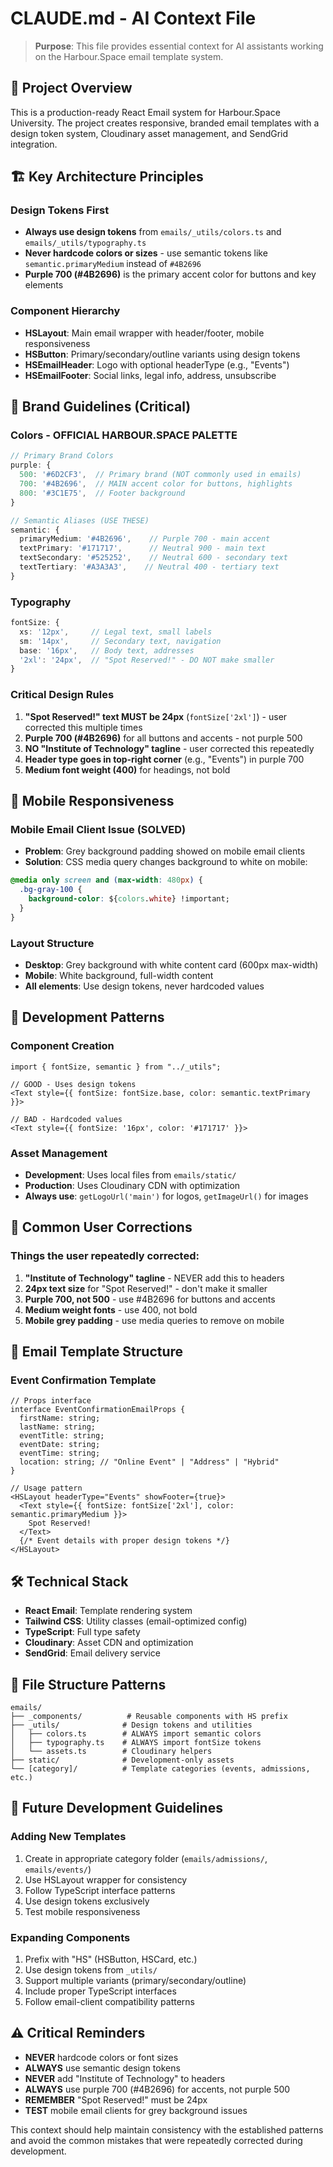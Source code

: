 # CLAUDE.md - AI Context File

> **Purpose**: This file provides essential context for AI assistants working on the Harbour.Space email template system.

## 🎯 Project Overview

This is a production-ready React Email system for Harbour.Space University. The project creates responsive, branded email templates with a design token system, Cloudinary asset management, and SendGrid integration.

## 🏗️ Key Architecture Principles

### Design Tokens First
- **Always use design tokens** from `emails/_utils/colors.ts` and `emails/_utils/typography.ts`
- **Never hardcode colors or sizes** - use semantic tokens like `semantic.primaryMedium` instead of `#4B2696`
- **Purple 700 (#4B2696)** is the primary accent color for buttons and key elements

### Component Hierarchy
- **HSLayout**: Main email wrapper with header/footer, mobile responsiveness
- **HSButton**: Primary/secondary/outline variants using design tokens  
- **HSEmailHeader**: Logo with optional headerType (e.g., "Events")
- **HSEmailFooter**: Social links, legal info, address, unsubscribe

## 🎨 Brand Guidelines (Critical)

### Colors - OFFICIAL HARBOUR.SPACE PALETTE
```typescript
// Primary Brand Colors
purple: {
  500: '#6D2CF3',  // Primary brand (NOT commonly used in emails)
  700: '#4B2696',  // MAIN accent color for buttons, highlights
  800: '#3C1E75',  // Footer background
}

// Semantic Aliases (USE THESE)
semantic: {
  primaryMedium: '#4B2696',    // Purple 700 - main accent
  textPrimary: '#171717',      // Neutral 900 - main text
  textSecondary: '#525252',    // Neutral 600 - secondary text
  textTertiary: '#A3A3A3',    // Neutral 400 - tertiary text
}
```

### Typography
```typescript
fontSize: {
  xs: '12px',     // Legal text, small labels
  sm: '14px',     // Secondary text, navigation
  base: '16px',   // Body text, addresses
  '2xl': '24px',  // "Spot Reserved!" - DO NOT make smaller
}
```

### Critical Design Rules
1. **"Spot Reserved!" text MUST be 24px** (`fontSize['2xl']`) - user corrected this multiple times
2. **Purple 700 (#4B2696)** for all buttons and accents - not purple 500
3. **NO "Institute of Technology" tagline** - user corrected this repeatedly
4. **Header type goes in top-right corner** (e.g., "Events") in purple 700
5. **Medium font weight (400)** for headings, not bold

## 📱 Mobile Responsiveness 

### Mobile Email Client Issue (SOLVED)
- **Problem**: Grey background padding showed on mobile email clients
- **Solution**: CSS media query changes background to white on mobile:
```css
@media only screen and (max-width: 480px) {
  .bg-gray-100 {
    background-color: ${colors.white} !important;
  }
}
```

### Layout Structure
- **Desktop**: Grey background with white content card (600px max-width)
- **Mobile**: White background, full-width content
- **All elements**: Use design tokens, never hardcoded values

## 🔧 Development Patterns

### Component Creation
```tsx
import { fontSize, semantic } from "../_utils";

// GOOD - Uses design tokens
<Text style={{ fontSize: fontSize.base, color: semantic.textPrimary }}>

// BAD - Hardcoded values
<Text style={{ fontSize: '16px', color: '#171717' }}>
```

### Asset Management
- **Development**: Uses local files from `emails/static/`
- **Production**: Uses Cloudinary CDN with optimization
- **Always use**: `getLogoUrl('main')` for logos, `getImageUrl()` for images

## 🚨 Common User Corrections

### Things the user repeatedly corrected:
1. **"Institute of Technology" tagline** - NEVER add this to headers
2. **24px text size** for "Spot Reserved!" - don't make it smaller
3. **Purple 700, not 500** - use #4B2696 for buttons and accents  
4. **Medium weight fonts** - use 400, not bold
5. **Mobile grey padding** - use media queries to remove on mobile

## 📧 Email Template Structure

### Event Confirmation Template
```tsx
// Props interface
interface EventConfirmationEmailProps {
  firstName: string;
  lastName: string;
  eventTitle: string;
  eventDate: string;
  eventTime: string;
  location: string; // "Online Event" | "Address" | "Hybrid"
}

// Usage pattern
<HSLayout headerType="Events" showFooter={true}>
  <Text style={{ fontSize: fontSize['2xl'], color: semantic.primaryMedium }}>
    Spot Reserved!
  </Text>
  {/* Event details with proper design tokens */}
</HSLayout>
```

## 🛠️ Technical Stack

- **React Email**: Template rendering system
- **Tailwind CSS**: Utility classes (email-optimized config)
- **TypeScript**: Full type safety
- **Cloudinary**: Asset CDN and optimization
- **SendGrid**: Email delivery service

## 📁 File Structure Patterns

```
emails/
├── _components/          # Reusable components with HS prefix
├── _utils/              # Design tokens and utilities  
│   ├── colors.ts        # ALWAYS import semantic colors
│   ├── typography.ts    # ALWAYS import fontSize tokens
│   └── assets.ts        # Cloudinary helpers
├── static/              # Development-only assets
└── [category]/          # Template categories (events, admissions, etc.)
```

## 🚀 Future Development Guidelines

### Adding New Templates
1. Create in appropriate category folder (`emails/admissions/`, `emails/events/`)
2. Use HSLayout wrapper for consistency
3. Follow TypeScript interface patterns
4. Use design tokens exclusively
5. Test mobile responsiveness

### Expanding Components  
1. Prefix with "HS" (HSButton, HSCard, etc.)
2. Use design tokens from `_utils/` 
3. Support multiple variants (primary/secondary/outline)
4. Include proper TypeScript interfaces
5. Follow email-client compatibility patterns

## ⚠️ Critical Reminders

- **NEVER** hardcode colors or font sizes
- **ALWAYS** use semantic design tokens
- **NEVER** add "Institute of Technology" to headers
- **ALWAYS** use purple 700 (#4B2696) for accents, not purple 500
- **REMEMBER** "Spot Reserved!" must be 24px
- **TEST** mobile email clients for grey background issues

This context should help maintain consistency with the established patterns and avoid the common mistakes that were repeatedly corrected during development.